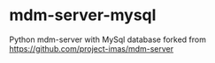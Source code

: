 # mdm-server-mysql
Python mdm-server with MySql database forked from https://github.com/project-imas/mdm-server
